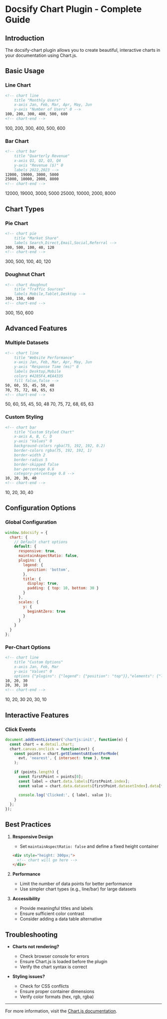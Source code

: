 # Docsify Chart Plugin - Complete Guide

## Introduction

The docsify-chart plugin allows you to create beautiful, interactive charts in your documentation using Chart.js.

## Basic Usage

### Line Chart

```markdown
<!-- chart line
    title "Monthly Users"
    x-axis Jan, Feb, Mar, Apr, May, Jun
    y-axis "Number of Users" 0 -->
100, 200, 300, 400, 500, 600
<!-- chart-end -->
```

<!-- chart line
    title "Monthly Users"
    x-axis Jan, Feb, Mar, Apr, May, Jun
    y-axis "Number of Users" 0 -->
100, 200, 300, 400, 500, 600
<!-- chart-end -->

### Bar Chart

```markdown
<!-- chart bar
    title "Quarterly Revenue"
    x-axis Q1, Q2, Q3, Q4
    y-axis "Revenue ($)" 0
    labels 2022,2023 -->
12000, 19000, 3000, 5000
25000, 10000, 2000, 8000
<!-- chart-end -->
```

<!-- chart bar
    title "Quarterly Revenue"
    x-axis Q1, Q2, Q3, Q4
    y-axis "Revenue ($)" 0
    labels 2022,2023 -->
12000, 19000, 3000, 5000
25000, 10000, 2000, 8000
<!-- chart-end -->

## Chart Types

### Pie Chart

```markdown
<!-- chart pie
    title "Market Share"
    labels Search,Direct,Email,Social,Referral -->
300, 500, 100, 40, 120
<!-- chart-end -->
```

<!-- chart pie
    title "Market Share"
    labels Search,Direct,Email,Social,Referral -->
300, 500, 100, 40, 120
<!-- chart-end -->

### Doughnut Chart

```markdown
<!-- chart doughnut
    title "Traffic Sources"
    labels Mobile,Tablet,Desktop -->
300, 150, 600
<!-- chart-end -->
```

<!-- chart doughnut
    title "Traffic Sources"
    labels Mobile,Tablet,Desktop -->
300, 150, 600
<!-- chart-end -->

## Advanced Features

### Multiple Datasets

```markdown
<!-- chart line
    title "Website Performance"
    x-axis Jan, Feb, Mar, Apr, May, Jun
    y-axis "Response Time (ms)" 0
    labels Desktop,Mobile
    colors #4285F4,#EA4335
    fill false,false -->
50, 60, 55, 45, 50, 48
70, 75, 72, 68, 65, 63
<!-- chart-end -->
```

<!-- chart line
    title "Website Performance"
    x-axis Jan, Feb, Mar, Apr, May, Jun
    y-axis "Response Time (ms)" 0
    labels Desktop,Mobile
    colors #4285F4,#EA4335
    fill false,false -->
50, 60, 55, 45, 50, 48
70, 75, 72, 68, 65, 63
<!-- chart-end -->

### Custom Styling

```markdown
<!-- chart bar
    title "Custom Styled Chart"
    x-axis A, B, C, D
    y-axis "Values" 0
    background-colors rgba(75, 192, 192, 0.2)
    border-colors rgba(75, 192, 192, 1)
    border-width 2
    border-radius 5
    border-skipped false
    bar-percentage 0.6
    category-percentage 0.8 -->
10, 20, 30, 40
<!-- chart-end -->
```

<!-- chart bar
    title "Custom Styled Chart"
    x-axis A, B, C, D
    y-axis "Values" 0
    background-colors rgba(75, 192, 192, 0.2)
    border-colors rgba(75, 192, 192, 1)
    border-width 2
    border-radius 5
    border-skipped false
    bar-percentage 0.6
    category-percentage 0.8 -->
10, 20, 30, 40
<!-- chart-end -->

## Configuration Options

### Global Configuration

```javascript
window.$docsify = {
  chart: {
    // Default chart options
    default: {
      responsive: true,
      maintainAspectRatio: false,
      plugins: {
        legend: {
          position: 'bottom',
        },
        title: {
          display: true,
          padding: { top: 10, bottom: 30 }
        }
      },
      scales: {
        y: {
          beginAtZero: true
        }
      }
    }
  }
};
```

### Per-Chart Options

```markdown
<!-- chart line
    title "Custom Options"
    x-axis Jan, Feb, Mar
    y-axis "Values" 0
    options {"plugins": {"legend": {"position": "top"}},"elements": {"line": {"tension": 0.5}}} -->
10, 20, 30
20, 30, 10
<!-- chart-end -->
```

<!-- chart line
    title "Custom Options"
    x-axis Jan, Feb, Mar
    y-axis "Values" 0
    options {"plugins": {"legend": {"position": "top"}},"elements": {"line": {"tension": 0.5}}} -->
10, 20, 30
20, 30, 10
<!-- chart-end -->

## Interactive Features

### Click Events

```javascript
document.addEventListener('chartjs:init', function(e) {
  const chart = e.detail.chart;
  chart.canvas.onclick = function(evt) {
    const points = chart.getElementsAtEventForMode(
      evt, 'nearest', { intersect: true }, true
    );
    
    if (points.length) {
      const firstPoint = points[0];
      const label = chart.data.labels[firstPoint.index];
      const value = chart.data.datasets[firstPoint.datasetIndex].data[firstPoint.index];
      
      console.log('Clicked:', { label, value });
    }
  };
});
```

## Best Practices

1. **Responsive Design**
   - Set `maintainAspectRatio: false` and define a fixed height container
   ```html
   <div style="height: 300px;">
     <!-- chart will go here -->
   </div>
   ```

2. **Performance**
   - Limit the number of data points for better performance
   - Use simpler chart types (e.g., line/bar) for large datasets

3. **Accessibility**
   - Provide meaningful titles and labels
   - Ensure sufficient color contrast
   - Consider adding a data table alternative

## Troubleshooting

- **Charts not rendering?**
  - Check browser console for errors
  - Ensure Chart.js is loaded before the plugin
  - Verify the chart syntax is correct

- **Styling issues?**
  - Check for CSS conflicts
  - Ensure proper container dimensions
  - Verify color formats (hex, rgb, rgba)

---

For more information, visit the [Chart.js documentation](https://www.chartjs.org/docs/latest/).
